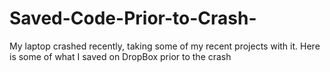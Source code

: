 # Saved-Code-Prior-to-Crash-
My laptop crashed recently, taking some of my recent projects with it. Here is some of what I saved on DropBox prior to the crash
